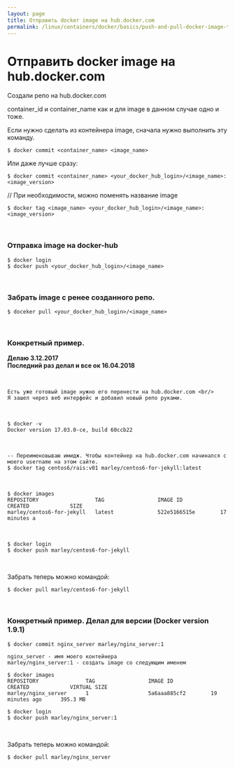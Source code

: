 ```yaml
---
layout: page
title: Отправить docker image на hub.docker.com
permalink: /linux/containers/docker/basics/push-and-pull-docker-image-to-hub/
---
```




# Отправить docker image на hub.docker.com

Создали репо на hub.docker.com

container_id и container_name как и для image в данном случае одно и тоже.


Если нужно сделать из контейнера image, сначала нужно выполнить эту команду.

    $ docker commit <container_name> <image_name>

Или даже лучше сразу:

    $ docker commit <container_name> <your_docker_hub_login>/<image_name>:<image_version>

// При необходимости, можно поменять название image

    $ docker tag <image_name> <your_docker_hub_login>/<image_name>:<image_version>


<br/>


### Отправка image на docker-hub

    $ docker login
    $ docker push <your_docker_hub_login>/<image_name>


<br/>

### Забрать image с ренее созданного репо.

    $ doceker pull <your_docker_hub_login>/<image_name>



<br/>

### Конкретный пример. 

**Делаю 3.12.2017**<br/>
**Последний раз делал и все ок 16.04.2018**

<br/>

    Есть уже готовый image нужно его перенести на hub.docker.com <br/>
    Я зашел через веб интерфейс и добавил новый репо руками.


<br/>

    $ docker -v
    Docker version 17.03.0-ce, build 60ccb22


    
<br/>
    
    -- Переименовываю имидж. Чтобы контейнер на hub.docker.com начинался с моего username на этом сайте.
    $ docker tag centos6/rais:v01 marley/centos6-for-jekyll:latest
    
<br/>
    
    $ docker images
    REPOSITORY                  TAG                 IMAGE ID            CREATED             SIZE
    marley/centos6-for-jekyll   latest              522e5166515e        17 minutes a
    

<br/>

    $ docker login
    $ docker push marley/centos6-for-jekyll


<br/>

Забрать теперь можно командой:

    $ docker pull marley/centos6-for-jekyll




<br/>

### Конкретный пример. Делал для версии (Docker version 1.9.1)

    $ docker commit nginx_server marley/nginx_server:1

    nginx_server - имя моего контейнера
    marley/nginx_server:1 - создать image со следующим именем

    $ docker images
    REPOSITORY               TAG                 IMAGE ID            CREATED             VIRTUAL SIZE
    marley/nginx_server      1                   5a6aaa885cf2        19 minutes ago      395.3 MB

    $ docker login
    $ docker push marley/nginx_server:1


<br/>

Забрать теперь можно командой:

    $ docker pull marley/nginx_server
